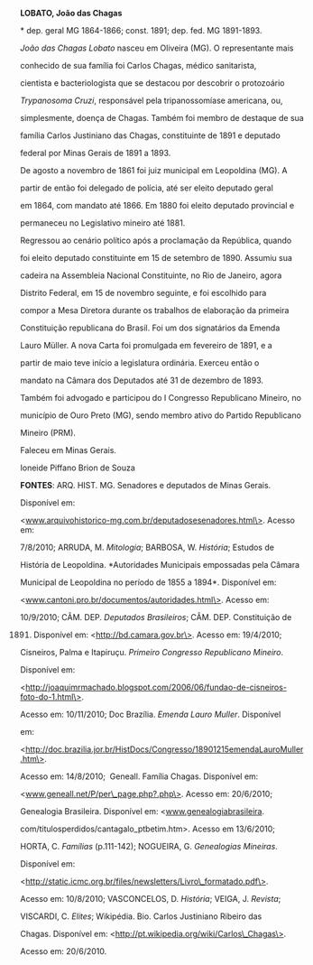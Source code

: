 **LOBATO, João das Chagas**



\* dep. geral MG 1864-1866; const. 1891; dep. fed. MG 1891-1893.



*João das Chagas Lobato* nasceu em Oliveira (MG). O representante mais

conhecido de sua família foi Carlos Chagas, médico sanitarista,

cientista e bacteriologista que se destacou por descobrir o protozoário

*Trypanosoma Cruzi*, responsável pela tripanossomíase americana, ou,

simplesmente, doença de Chagas. Também foi membro de destaque de sua

família Carlos Justiniano das Chagas, constituinte de 1891 e deputado

federal por Minas Gerais de 1891 a 1893.



De agosto a novembro de 1861 foi juiz municipal em Leopoldina (MG). A

partir de então foi delegado de polícia, até ser eleito deputado geral

em 1864, com mandato até 1866. Em 1880 foi eleito deputado provincial e

permaneceu no Legislativo mineiro até 1881.



Regressou ao cenário político após a proclamação da República, quando

foi eleito deputado constituinte em 15 de setembro de 1890. Assumiu sua

cadeira na Assembleia Nacional Constituinte, no Rio de Janeiro, agora

Distrito Federal, em 15 de novembro seguinte, e foi escolhido para

compor a Mesa Diretora durante os trabalhos de elaboração da primeira

Constituição republicana do Brasil. Foi um dos signatários da Emenda

Lauro Müller. A nova Carta foi promulgada em fevereiro de 1891, e a

partir de maio teve início a legislatura ordinária. Exerceu então o

mandato na Câmara dos Deputados até 31 de dezembro de 1893.



Também foi advogado e participou do I Congresso Republicano Mineiro, no

município de Ouro Preto (MG), sendo membro ativo do Partido Republicano

Mineiro (PRM).



Faleceu em Minas Gerais.



Ioneide Piffano Brion de Souza



**FONTES**: ARQ. HIST. MG. Senadores e deputados de Minas Gerais.

Disponível em:

\<www.arquivohistorico-mg.com.br/deputadosesenadores.html\>. Acesso em:

7/8/2010; ARRUDA, M. *Mitologia*; BARBOSA, W. *História*; Estudos de

História de Leopoldina. *Autoridades Municipais empossadas pela Câmara

Municipal de Leopoldina no período de 1855 a 1894*. Disponível em:

\<www.cantoni.pro.br/documentos/autoridades.html\>. Acesso em:

10/9/2010; CÂM. DEP. *Deputados Brasileiros*; CÂM. DEP. Constituição de

1891. Disponível em: \<http://bd.camara.gov.br\>. Acesso em: 19/4/2010;

Cisneiros, Palma e Itapiruçu. *Primeiro Congresso Republicano Mineiro*.

Disponível em:

\<http://joaquimrmachado.blogspot.com/2006/06/fundao-de-cisneiros-foto-do-1.html\>.

Acesso em: 10/11/2010; Doc Brazília. *Emenda Lauro Muller*. Disponível

em:

\<http://doc.brazilia.jor.br/HistDocs/Congresso/18901215emendaLauroMuller.htm\>.

Acesso em: 14/8/2010;  Geneall. Família Chagas. Disponível em:

\<www.geneall.net/P/per\_page.php?.php\>. Acesso em: 20/6/2010;

Genealogia Brasileira. Disponível em: \<www.genealogiabrasileira.

com/titulosperdidos/cantagalo\_ptbetim.htm\>. Acesso em 13/6/2010;

HORTA, C. *Famílias* (p.111-142); NOGUEIRA, G. *Genealogias Mineiras*.

Disponível em:

\<http://static.icmc.org.br/files/newsletters/Livro\_formatado.pdf\>.

Acesso em: 10/8/2010; VASCONCELOS, D. *História*; VEIGA, J. *Revista*;

VISCARDI, C. *Elites*; Wikipédia. Bio. Carlos Justiniano Ribeiro das

Chagas. Disponível em: \<http://pt.wikipedia.org/wiki/Carlos\_Chagas\>.

Acesso em: 20/6/2010.

